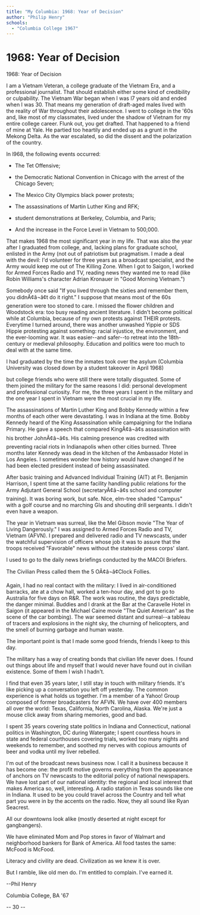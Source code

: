 ```yaml
---
title: "My Columbia: 1968: Year of Decision"
author: "Philip Henry"
schools:
  - "Columbia College 1967"
---
```


# 1968: Year of Decision

1968: Year of Decision

I am a Vietnam Veteran, a college graduate of the Vietnam Era, and a professional journalist. That should establish either some kind of credibility or culpability. The Vietnam War began when I was l7 years old and ended when I was 30. That means my generation of draft-aged males lived with the reality of War throughout their adolescence. I went to college in the '60s and, like most of my classmates, lived under the shadow of Vietnam for my entire college career. Flunk out, you get drafted. That happened to a friend of mine at Yale. He partied too heartily and ended up as a grunt in the Mekong Delta.  As the war escalated, so did the dissent and the polarization of the country.

In l968, the following events occurred:

* The Tet Offensive;

* the Democratic National Convention in Chicago with the arrest of the Chicago Seven;

* The Mexico City Olympics black power protests;

* The assassinations of Martin Luther King and RFK;

* student demonstrations at Berkeley, Columbia, and Paris;

* And the increase in the Force Level in Vietnam to 500,000.

That makes 1968 the most significant year in my life. That was also the year after I graduated from college, and, lacking plans for graduate school, enlisted in the Army (not out of patriotism but pragmatism. I made a deal with the devil: I'd volunteer for three years as a broadcast specialist, and the Army would keep me out of The Killing Zone. When I got to Saigon, I worked for Armed Forces Radio and TV, reading news they wanted me to read (like Robin Williams's character Adrian Kronauer in "Good Morning Vietnam.")

Somebody once said "If you lived through the sixties and remember them, you didnÃ¢â¬â¢t do it right." I suppose that means most of the 60s generation were too stoned to care. I missed the flower children and Woodstock era: too busy reading ancient literature. I didn't become political while at Columbia, because of my own protests against THEIR protests. Everytime I turned around, there was another unwashed Yippie or SDS Hippie protesting against something: racial injustice, the environment, and the ever-looming war. It was easier--and safer--to retreat into the 18th-century or medieval philosophy. Education and politics were too much to deal with at the same time.

I had graduated by the time the inmates took over the asylum (Columbia University was closed down by a student takeover in April 1968)

but college friends who were still there were totally disgusted. Some of them joined the military for the same reasons I did: personal development and professional curiosity. For me, the three years I spent in the military and the one year I spent in Vietnam were the most crucial in my life.

The assassinations of Martin Luther King and Bobby Kennedy within a few months of each other were devastating.  I was in Indiana at the time.  Bobby Kennedy heard of the King Assassination while campaigning for the Indiana Primary.  He gave a speech that compared KingÃ¢â¬â¢s assassination with his brother JohnÃ¢â¬â¢s.   His calming presence was credited with preventing racial riots in Indianapolis when other cities burned. Three months later Kennedy was dead in the kitchen of the Ambassador Hotel in Los Angeles. I sometimes wonder how history would have changed if he had been elected president instead of being assassinated.

After basic training and Advanced Individual Training (AIT) at Ft. Benjamin Harrison, I spent time  at the same facility handling public relations for the Army Adjutant General School (secretaryÃ¢â¬â¢s school and computer training). It was boring work, but safe. Nice, elm-tree shaded "Campus" with a golf course and no marching GIs and shouting drill sergeants.   I didn't even have a weapon.

The year in Vietnam was surreal, like the Mel Gibson movie "The Year of Living Dangerously."  I was assigned to Armed Forces Radio and TV, Vietnam (AFVN).  I prepared and delivered radio and TV newscasts, under the watchful supervision of officers whose job it was to assure that the troops received "Favorable" news without the stateside press corps' slant.

I used to go to the daily news briefings conducted by the MACOI Briefers.

The Civilian Press called them the 5 OÃ¢â¬â¢Clock Follies.

Again, I had no real contact with the military: I lived in air-conditioned barracks, ate at a chow hall, worked a ten-hour day, and got to go to Australia for five days on R&R. The work was routine, the days predictable, the danger minimal. Buddies and I drank at the Bar at the Caravelle Hotel in Saigon (it appeared in the Michael Caine movie "The Quiet American" as the scene of the car bombing). The war seemed distant and surreal--a tableau of tracers and explosions in the night sky, the churning of helicopters, and the smell of burning garbage and human waste.

The important point is that I made some good friends, friends I keep to this day.

The military has a way of creating bonds that civilian life never does. I found out things about life and myself that I would never have found out in civilian existence. Some of them I wish I hadn't.

I find that even 35 years later, I still stay in touch with military friends.  It's like picking up a conversation you left off yesterday.  The common experience is what holds us together. I'm a member of a Yahoo! Group composed of former broadcasters for AFVN. We have over 400 members all over the world: Texas, California, North Carolina, Alaska. We're just a mouse click away from sharing memories, good and bad.

I spent 35 years covering state politics in Indiana and Connecticut, national politics in Washington, DC during Watergate; I spent countless hours in state and federal courthouses covering trials, worked too many nights and weekends to remember, and soothed my nerves with copious amounts of beer and vodka until my liver rebelled.

I'm out of the broadcast news business now. I call it a business because it has become one: the profit motive governs everything from the appearance of anchors on TV newscasts to the editorial policy of national newspapers. We have lost part of our national identity: the regional and local interest that makes America so, well, interesting.  A radio station in Texas sounds like one in Indiana.  It used to be you could travel across the Country and tell what part you were in by the accents on the radio.  Now, they all sound like Ryan Seacrest.

All our downtowns look alike (mostly deserted at night except for gangbangers).

We have eliminated Mom and Pop stores in favor of Walmart and neighborhood bankers for Bank of America. All food tastes the same: McFood is McFood.

Literacy and civility are dead.  Civilization as we knew it is over.

But I ramble, like old men do.  I'm entitled to complain. I've earned it.

--Phil Henry

Columbia College, BA '67

-- 30 --
